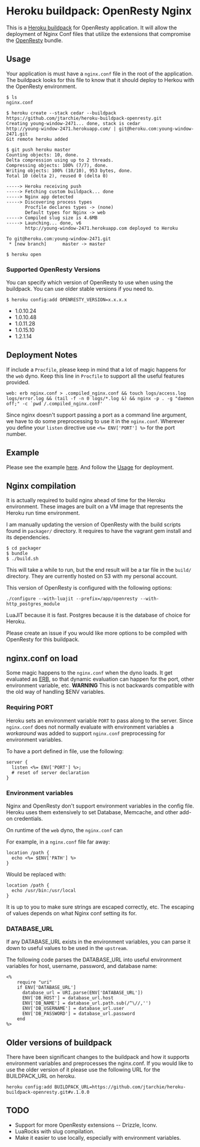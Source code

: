 # Heroku buildpack: OpenResty Nginx

This is a [Heroku buildpack](http://devcenter.heroku.com/articles/buildpack) for OpenResty application. It will allow the deployment of Nginx Conf files that utilize the extensions that compromise the [OpenResty](http://openresty.org) bundle.

## Usage

Your application is must have a `nginx.conf` file in the root of the application. The buildpack looks for this file to know that it should deploy to Herkou with the OpenResty environment.

    $ ls
    nginx.conf

    $ heroku create --stack cedar --buildpack https://github.com/jtarchie/heroku-buildpack-openresty.git
    Creating young-window-2471... done, stack is cedar
    http://young-window-2471.herokuapp.com/ | git@heroku.com:young-window-2471.git
    Git remote heroku added

    $ git push heroku master
    Counting objects: 10, done.
    Delta compression using up to 2 threads.
    Compressing objects: 100% (7/7), done.
    Writing objects: 100% (10/10), 953 bytes, done.
    Total 10 (delta 2), reused 0 (delta 0)

    -----> Heroku receiving push
    -----> Fetching custom buildpack... done
    -----> Nginx app detected
    -----> Discovering process types
           Procfile declares types -> (none)
           Default types for Nginx -> web
    -----> Compiled slug size is 4.6MB
    -----> Launching... done, v6
           http://young-window-2471.herokuapp.com deployed to Heroku

    To git@heroku.com:young-window-2471.git
     * [new branch]      master -> master

    $ heroku open

### Supported OpenResty Versions

You can specify which version of OpenResty to use when using the buildpack. You can use older stable versions if you need to.

    $ heroku config:add OPENRESTY_VERSION=x.x.x.x

* 1.0.10.24
* 1.0.10.48
* 1.0.11.28
* 1.0.15.10
* 1.2.1.14

## Deployment Notes

If include a `Procfile`, please keep in mind that a lot of magic happens for the `web` dyno. Keep this line in `Procfile` to support all the useful features provided.

    web: erb nginx.conf > .compiled_nginx.conf && touch logs/access.log logs/error.log && (tail -f -n 0 logs/*.log &) && nginx -p . -g "daemon off;" -c `pwd`/.compiled_nginx.conf'

Since nginx doesn't support passing a port as a command line argument, we have to do some preprocessing to use it in the `nginx.conf`. Wherever you define your `listen` directive use `<%= ENV['PORT'] %>` for the port number.

## Example

Please see the example [here](https://github.com/jtarchie/openresty-example). And follow the [Usage](#Usage) for deployment.

## Nginx compilation

It is actually required to build nginx ahead of time for the Heroku environment. These images are built on a VM image that represents the Heroku run time environment.

I am manually updating the version of OpenResty with the build scripts found in `packager/` directory. It requires to have the vagrant gem install and its dependencies.

    $ cd packager
    $ bundle
    $ ./build.sh

This will take a while to run, but the end result will be a tar file in the `build/` directory. They are currently hosted on S3 with my personal account.

This version of OpenResty is configured with the following options:

    ./configure --with-luajit --prefix=/app/openresty --with-http_postgres_module
    
LuaJIT because it is fast. Postgres because it is the database of choice for Heroku.

Please create an issue if you would like more options to be compiled with OpenResty for this buildpack.

## nginx.conf on load

Some magic happens to the `nginx.conf` when the dyno loads. It get evaluated as [ERB](http://ruby-doc.org/stdlib-1.9.3/libdoc/erb/rdoc/ERB.html), so that dynamic evaluation can happen for the port, other environment variable, etc. __WARNING__ This is not backwards compatible with the old way of handling $ENV variables.

### Requiring PORT

Heroku sets an environment variable `PORT` to pass along to the server. Since `nginx.conf` does not normally evaluate with environment variables a _workaround_ was added to support `nginx.conf` preprocessing for environment variables.

To have a port defined in file, use the following:

    server {
      listen <%= ENV['PORT'] %>;
      # reset of server declaration
    }

### Environment variables

Nginx and OpenResty don't support environment variables in the config file. Heroku uses them extensively to set Database, Memcache, and other add-on credentials.

On runtime of the `web` dyno, the `nginx.conf` can

For example, in a `nginx.conf` file far away:

    location /path {
      echo <%= $ENV['PATH'] %>
    }

Would be replaced with:

    location /path {
      echo /usr/bin:/usr/local
    }

It is up to you to make sure strings are escaped correctly, etc. The escaping of values depends on what Nginx conf setting its for.

### DATABASE_URL

If any DATABASE_URL exists in the environment variables, you can parse it down to useful values to be used in the `upstream`.

The following code parses the DATABASE_URL into useful environment variables for host, username, password, and database name:

	<%
		require "uri"
		if ENV['DATABASE_URL']
		  database_url = URI.parse(ENV['DATABASE_URL'])
		  ENV['DB_HOST'] = database_url.host
		  ENV['DB_NAME'] = database_url.path.sub(/^\//,'')
		  ENV['DB_USERNAME'] = database_url.user
		  ENV['DB_PASSWORD'] = database_url.password
		end
	%>

## Older versions of buildpack

There have been significant changes to the buildpack and how it supports environment variables and preprocesses the nginx.conf. If you would like to use the older version of it please use the following URL for the BUILDPACK_URL on heroku.

    heroku config:add BUILDPACK_URL=https://github.com/jtarchie/heroku-buildpack-openresty.git#v.1.0.0

## TODO

* Support for more OpenResty extensions -- Drizzle, Iconv.
* LuaRocks with slug compilation.
* Make it easier to use locally, especially with environment variables.
